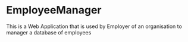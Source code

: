 # EmployeeManager
This is a Web Application that is used by Employer of an organisation to manager a database of employees
